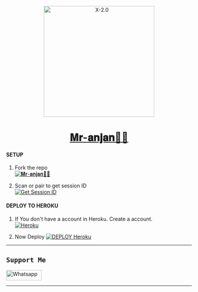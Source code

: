 

<p align="center">  
  <a href="https://wa.me/919883457657">
    <img alt="X-2.0" height="300" src="https://graph.org/file/a9ad23c1153a05cafe814.jpg">
    <h1 align="center">𝐌𝐫-𝐚𝐧𝐣𝐚𝐧👀🦋</h1>
  </a>
</p>
<p align="center">


#### SETUP

1. Fork the repo
    <br>
<a href="https://github.com/OfficialAnjanv2/MR-ANJAN/fork"><img title="𝐌𝐫-𝐚𝐧𝐣𝐚𝐧👀🦋" src="https://img.shields.io/badge/FORK_MAKINO-MD_V2-h?color=black&style=for-the-badge&logo=stackshare"></a>

2. Scan or pair to get session ID
    <br>
<a href='https://sessiongenerato-59ff7770ae86.herokuapp.com' target="_blank"><img alt='Get Session ID' src='https://img.shields.io/badge/Get-Session_ID-100000?style=for-the-badge&logo=scan&logoColor=white&labelColor=black&color=blue'/></a>



#### DEPLOY TO HEROKU 

1. If You don't have a account in Heroku. Create a account.
    <br>
<a href='https://signup.heroku.com/' target="_blank"><img alt='Heroku' src='https://img.shields.io/badge/-Create-black?style=for-the-badge&logo=heroku&logoColor=white'/></a>

2. Now Deploy
    <a href='https://dashboard.heroku.com/new?template=https://github.com/Anonphoenix007/MAKINO-MD-V2' target="_blank"><img alt='DEPLOY Heroku' src='https://img.shields.io/badge/-Deploy-black?style=for-the-badge&logo=heroku&logoColor=white'/></a>

---

## ```Support Me```
<a href='https://wa.me/919883457657?text=𝗛𝗘𝗟𝗢 𝐌𝐫-𝐚𝐧𝐣𝐚𝐧👀🦋' target="_blank"><img alt='Whatsapp' src='https://img.shields.io/badge/CONTACT-h?color=black&style=for-the-badge&logo=whatsapp' width="96.35" height="28"/></a></p>

</h1>

---
